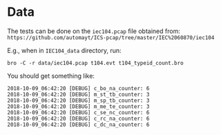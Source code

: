 # Data

The tests can be done on the `iec104.pcap` file obtained from: `https://github.com/automayt/ICS-pcap/tree/master/IEC%2060870/iec104`

E.g., when in `IEC104_data` directory, run: 

```
bro -C -r data/iec104.pcap t104.evt t104_typeid_count.bro 
```

You should get something like: 
```
2018-10-09_06:42:20 [DEBUG] c_bo_na_counter: 6
2018-10-09_06:42:20 [DEBUG] m_st_tb_counter: 3
2018-10-09_06:42:20 [DEBUG] m_sp_tb_counter: 3
2018-10-09_06:42:20 [DEBUG] m_me_te_counter: 3
2018-10-09_06:42:20 [DEBUG] c_se_nc_counter: 6
2018-10-09_06:42:20 [DEBUG] c_rc_na_counter: 6
2018-10-09_06:42:20 [DEBUG] c_dc_na_counter: 6
```